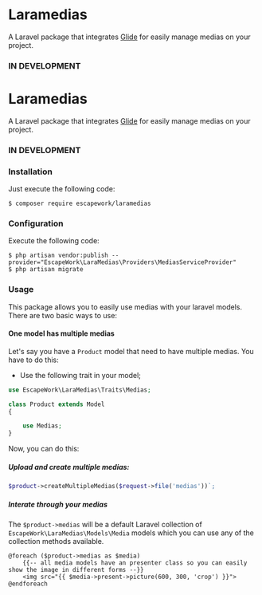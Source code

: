 # Laramedias

A Laravel package that integrates [Glide](http://glide.thephpleague.com) for easily manage medias on your project.

### IN DEVELOPMENT

# Laramedias

A Laravel package that integrates [Glide](http://glide.thephpleague.com) for easily manage medias on your project.

### IN DEVELOPMENT

### Installation

Just execute the following code:

```
$ composer require escapework/laramedias
```

### Configuration

Execute the following code:

```
$ php artisan vendor:publish --provider="EscapeWork\LaraMedias\Providers\MediasServiceProvider"
$ php artisan migrate
```

### Usage

This package allows you to easily use medias with your laravel models. There are two basic ways to use:

#### One model has multiple medias

Let's say you have a `Product` model that need to have multiple medias. You have to do this:

* Use the following trait in your model;

```php
use EscapeWork\LaraMedias\Traits\Medias;

class Product extends Model
{

    use Medias;
}
```

Now, you can do this:

##### Upload and create multiple medias:

```php
$product->createMultipleMedias($request->file('medias'))`;
```

##### Interate through your medias

The `$product->medias` will be a default Laravel collection of `EscapeWork\LaraMedias\Models\Media` models which you can use any of the collection methods available.

```blade
@foreach ($product->medias as $media)
    {{-- all media models have an presenter class so you can easily show the image in different forms --}}
    <img src="{{ $media->present->picture(600, 300, 'crop') }}">
@endforeach
```
